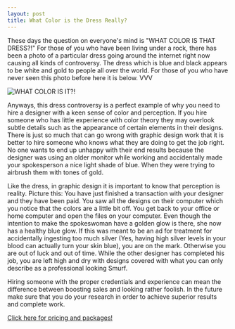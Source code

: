```yaml
---
layout: post
title: What Color is the Dress Really?
---
```


These days the question on everyone's mind is "WHAT COLOR IS THAT DRESS?!"
For those of you who have been living under a rock, there has been a photo of a particular dress going around the internet right now causing all kinds of controversy. The dress which is blue and black appears to be white and gold to people all over the world. For those of you who have never seen this photo before here it is below. VVV

![WHAT COLOR IS IT?!](http://i.kinja-img.com/gawker-media/image/upload/s--T63VAES7--/bielunqh8ydosgdpwmnj.jpg "I see it blue and black")

Anyways, this dress controversy is a perfect example of why you need to hire a designer with a keen sense of color and perception. If you hire someone who has little experience with color theory they may overlook subtle details such as the appearance of certain elements in their designs. There is just so much that can go wrong with graphic design work that it is better to hire someone who knows what they are doing to get the job right. No one wants to end up unhappy with their end results because the designer was using an older monitor while working and accidentally made your spokesperson a nice light shade of blue. When they were trying to airbrush them with tones of gold.

Like the dress, in graphic design it is important to know that perception is reality. Picture this: You have just finished a transaction with your designer and they have been paid. You saw all the designs on their computer which you notice that the colors are a little bit off. You get back to your office or home computer and open the files on your computer. Even though the intention to make the spokeswoman have a golden glow is there, she now has a healthy blue glow. If this was meant to be an ad for treatment for accidentally ingesting too much silver (Yes, having high silver levels in your blood can actually turn your skin blue), you are on the mark. Otherwise you are out of luck and out of time. While the other designer has completed his job, you are left high and dry with designs covered with what you can only describe as a professional looking Smurf.

Hiring someone with the proper credentials and experience can mean the difference between boosting sales and looking rather foolish. In the future make sure that you do your research in order to achieve superior results and complete work. 

[Click here for pricing and packages!](http://rickydelgado.me/Pricing)
